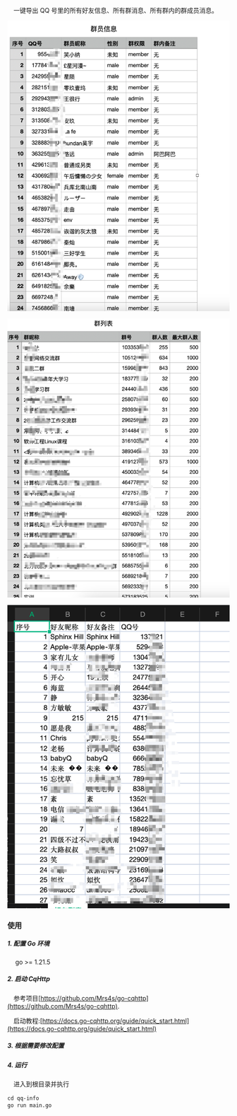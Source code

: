 &emsp;一键导出 QQ 号里的所有好友信息、所有群消息、所有群内的群成员消息。

![](./img/1.png)

![](./img/2.png)

![](./img/3.png)

### 使用

##### 1. 配置 Go 环境

&emsp; go >= 1.21.5

##### 2. 启动 CqHttp

&emsp;参考项目[https://github.com/Mrs4s/go-cqhttp](https://github.com/Mrs4s/go-cqhttp).

&emsp;启动教程:[https://docs.go-cqhttp.org/guide/quick_start.html](https://docs.go-cqhttp.org/guide/quick_start.html)

##### 3. 根据需要修改配置

##### 4. 运行

&emsp;进入到根目录并执行

```
cd qq-info
go run main.go
```
